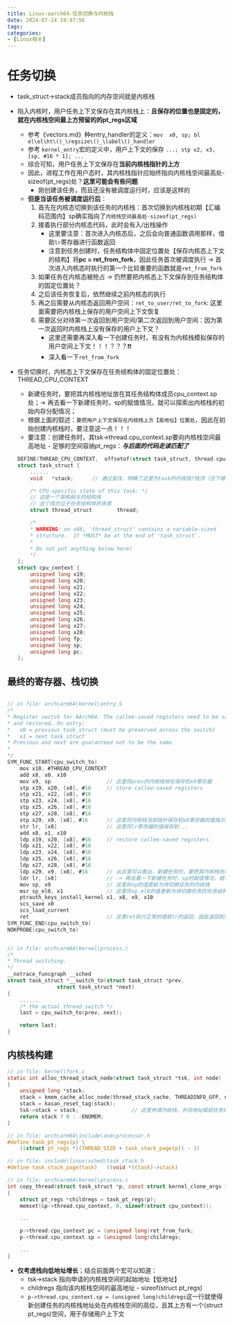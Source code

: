 ```yaml
---
title: Linux-aarch64-任务切换与内核栈
date: 2024-07-24 19:47:56
tags:
categories:
- [Linux相关]
---
```


# 任务切换

* task_struct->stack成员指向的内存空间就是内核栈

* 陷入内核时，用户任务上下文保存在其内核栈上：**且保存的位置也是固定的，就在内核栈空间最上方预留的的pt_regs区域**
    - 参考《vectors.md》种entry_handler的定义：`mov	x0, sp; bl	el\el\ht\()_\regsize\()_\label\()_handler`
    - 参考 `kernel_entry`宏的定义中，用户上下文的保存 `...; stp	x2, x3, [sp, #16 * 1]; ...`
    - 综合可知，用户任务上下文保存在**当前内核栈指针的上方**
    - 因此，进程工作在用户态时，其内核栈指针应始终指向内核栈空间最高处-sizeof(pt_regs)处？**这里可能会有些问题**
        - 刚创建该任务，而且还没有被调度运行时，应该是这样的
    - **但是当该任务被调度运行后**：
        1. 首先在内核态切换到该任务的内核栈：首次切换到内核栈初期【汇编码范围内】sp确实指向了`内核栈空间最高处-sizeof(pt_regs)`
        2. 接着执行部分内核态代码，此时会有入/出栈操作
            * 这里要注意：首次进入内核态后，之后会向普通函数调用那样，借助`lr`寄存器进行函数返回
            * 注意到任务创建时，任务结构体中固定位置处【保存内核态上下文的结构】将**pc = ret_from_fork**，因此任务首次被调度执行 -> 首次进入内核态时执行的第一个比较重要的函数就是`ret_from_fork`
        3. 如果任务在内核态被抢占 -> 仍然要把内核态上下文保存到任务结构体的固定位置处？
        4. 之后该任务恢复后，依然继续之前内核态的执行
        5. 再之后需要从内核态返回用户空间：`ret_to_user/ret_to_fork`: 这里面需要把内核栈上保存的用户空间上下文恢复
        6. 需要区分对待第一次返回到用户空间/第二次返回到用户空间：因为第一次返回时内核栈上没有保存的用户上下文？
            - 这里还需要再深入看一下创建任务时，有没有为内核栈模拟保存的用户空间上下文！！！？？？❗️❗️
            - 深入看一下`ret_from_fork`
        

* 任务切换时，内核态上下文保存在任务结构体的固定位置处：THREAD_CPU_CONTEXT
    - 新建任务时，要把其内核栈地址放在其任务结构体成员cpu_context.sp处；-> 再去看一下新建任务时，sp的赋值情况，就可以探索出内核栈的初始内存分配情况；
    - 根据上面的叙述：`要把用户上下文保存在内核栈上方【高地址】位置处`，因此在初始创建内核栈时，要注意这一点！！！
    - 要注意：创建任务时，其tsk->thread.cpu_context.sp要向内核栈空间最高地址 - 足够的空间容纳pt_regs：***与后面的代码走读匹配了***
    ```c
    DEFINE(THREAD_CPU_CONTEXT,	offsetof(struct task_struct, thread.cpu_context));
    struct task_struct {
        ......
        void   *stack;      // 通过查找，明确了这里为task的内核栈?栈顶（往下增长）

        /* CPU-specific state of this task: */
        // 这是一个架构相关的结构体
        // 这个成员位于任务结构体的末尾
        struct thread_struct		thread;

        /*
        * WARNING: on x86, 'thread_struct' contains a variable-sized
        * structure.  It *MUST* be at the end of 'task_struct'.
        *
        * Do not put anything below here!
        */
    };
    struct cpu_context {
        unsigned long x19;
        unsigned long x20;
        unsigned long x21;
        unsigned long x22;
        unsigned long x23;
        unsigned long x24;
        unsigned long x25;
        unsigned long x26;
        unsigned long x27;
        unsigned long x28;
        unsigned long fp;
        unsigned long sp;
        unsigned long pc;
    }; 
    ```

## 最终的寄存器、栈切换
```c

// in file: arch\arm64\kernel\entry.S
/*
* Register switch for AArch64. The callee-saved registers need to be saved
* and restored. On entry:
*   x0 = previous task_struct (must be preserved across the switch)
*   x1 = next task_struct
* Previous and next are guaranteed not to be the same.
*
*/
SYM_FUNC_START(cpu_switch_to)
    mov	x10, #THREAD_CPU_CONTEXT
    add	x8, x0, x10
    mov	x9, sp                  // 这里将prev的内核栈地址保存到x9寄存器
    stp	x19, x20, [x8], #16		// store callee-saved registers
    stp	x21, x22, [x8], #16
    stp	x23, x24, [x8], #16
    stp	x25, x26, [x8], #16
    stp	x27, x28, [x8], #16
    stp	x29, x9, [x8], #16      // 这里将内核栈当前指针保存到x8寄存器的值指示的地址处
    str	lr, [x8]                // 这里将lr寄存器的值保存到...
    add	x8, x1, x10
    ldp	x19, x20, [x8], #16		// restore callee-saved registers
    ldp	x21, x22, [x8], #16
    ldp	x23, x24, [x8], #16
    ldp	x25, x26, [x8], #16
    ldp	x27, x28, [x8], #16
    ldp	x29, x9, [x8], #16      // 从这里可以看出，新建任务时，要把其内核栈地址放在其任务结构体成员cpu_context.sp处
    ldr	lr, [x8]                // -> 再去看一下新建任务时，sp的赋值情况，就可以探索出内核栈的初始内存分配情况；
    mov	sp, x9                  // 这里将sp的值更新为待切换任务的内核栈
    msr	sp_el0, x1              // 这里将sp_el0的值更新为待切换任务的任务结构体，供后续current()使用
    ptrauth_keys_install_kernel x1, x8, x9, x10
    scs_save x0
    scs_load_current
    ret                         // 这里ret执行正常的借助lr的返回，因此返回到调用cpu_switch_to()的下一条指令
SYM_FUNC_END(cpu_switch_to)
NOKPROBE(cpu_switch_to)


// in file: arch\arm64\kernel\process.c
/*
* Thread switching.
*/
__notrace_funcgraph __sched
struct task_struct *__switch_to(struct task_struct *prev,
                struct task_struct *next)
{
    ......
    /* the actual thread switch */
    last = cpu_switch_to(prev, next);

    return last;
}

```

## 内核栈构建

```c
// in file: kernel\fork.c
static int alloc_thread_stack_node(struct task_struct *tsk, int node)
{
	unsigned long *stack;
	stack = kmem_cache_alloc_node(thread_stack_cache, THREADINFO_GFP, node);
	stack = kasan_reset_tag(stack);
	tsk->stack = stack;                 // 这里申请内核栈，并将地址赋给任务结构体的stack指针
	return stack ? 0 : -ENOMEM;
}

// in file: arch\arm64\include\asm\processor.h
#define task_pt_regs(p) \
	((struct pt_regs *)(THREAD_SIZE + task_stack_page(p)) - 1)

// in file: include\linux\sched\task_stack.h
#define task_stack_page(task)	((void *)(task)->stack)

// in file: arch\arm64\kernel\process.c
int copy_thread(struct task_struct *p, const struct kernel_clone_args *args)
{
    struct pt_regs *childregs = task_pt_regs(p);
    memset(&p->thread.cpu_context, 0, sizeof(struct cpu_context));

    ...

	p->thread.cpu_context.pc = (unsigned long)ret_from_fork;
	p->thread.cpu_context.sp = (unsigned long)childregs;

    ...
}
```


* **仅考虑栈向低地址增长**；结合前面两个宏可以知道：
    - tsk->stack 指向申请的内核栈空间的起始地址【低地址】
    - childregs 指向该内核栈空间的最高地址 - sizeof(struct pt_regs)
    - `p->thread.cpu_context.sp = (unsigned long)childregs`这一行就使得新创建任务的内核栈地址处在内核栈空间的高位，且其上方有一个(struct pt_regs)空间，用于存储用户上下文

